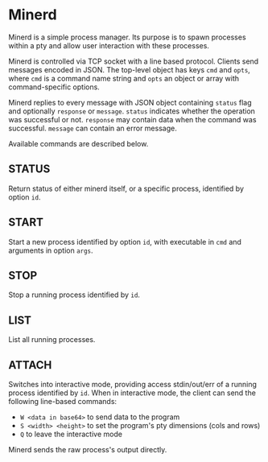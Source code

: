 Minerd
======
Minerd is a simple process manager. Its purpose is to spawn processes within
a pty and allow user interaction with these processes.

Minerd is controlled via TCP socket with a line based protocol. Clients send
messages encoded in JSON. The top-level object has keys `cmd` and `opts`,
where `cmd` is a command name string and `opts` an object or array with
command-specific options.

Minerd replies to every message with JSON object containing `status` flag
and optionally `response` or `message`. `status` indicates whether the operation
was successful or not. `response` may contain data when the command was
successful. `message` can contain an error message.

Available commands are described below.

## STATUS
Return status of either minerd itself, or a specific process, identified by
option `id`.

## START
Start a new process identified by option `id`, with executable in `cmd`
and arguments in option `args`.

## STOP
Stop a running process identified by `id`.

## LIST
List all running processes.

## ATTACH
Switches into interactive mode, providing access stdin/out/err of a running
process identified by `id`. When in interactive mode, the client can send
the following line-based commands:

 - `W <data in base64>` to send data to the program
 - `S <width> <height>` to set the program's pty dimensions (cols and rows)
 - `Q` to leave the interactive mode

Minerd sends the raw process's output directly.
